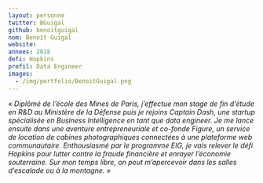 ```yaml
---
layout: personne
twitter: BGuigal
github: benoitguigal
nom: Benoît Guigal
website:
annees: 2018
defi: Hopkins
profil: Data Engineer
images:
  - /img/portfolio/BenoitGuigal.png
---
```


« _Diplômé de l’école des Mines de Paris, j’effectue mon stage de fin
d’étude en R&D au Ministère de la Défense puis je rejoins Captain
Dash, une startup spécialisée en Business Intelligence en tant que
data engineer. Je me lance ensuite dans une aventure entrepreneuriale
et co-fonde Figure, un service de location de cabines photographiques
connectées à une plateforme web communautaire. Enthousiasmé par le
programme EIG, je vais relever le défi Hopkins pour lutter contre la
fraude financière et enrayer l’économie souterraine. Sur mon temps
libre, on peut m’apercevoir dans les salles d’escalade ou à la
montagne._ »

